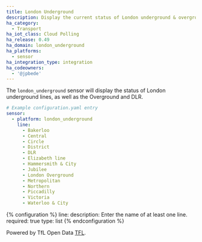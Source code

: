 ```yaml
---
title: London Underground
description: Display the current status of London underground & overground lines within Home Assistant.
ha_category:
  - Transport
ha_iot_class: Cloud Polling
ha_release: 0.49
ha_domain: london_underground
ha_platforms:
  - sensor
ha_integration_type: integration
ha_codeowners:
  - '@jpbede'
---
```


The `london_underground` sensor will display the status of London underground lines, as well as the Overground and DLR.

```yaml
# Example configuration.yaml entry
sensor:
  - platform: london_underground
    line:
      - Bakerloo
      - Central
      - Circle
      - District
      - DLR
      - Elizabeth line
      - Hammersmith & City
      - Jubilee
      - London Overground
      - Metropolitan
      - Northern
      - Piccadilly
      - Victoria
      - Waterloo & City
```

{% configuration %}
line:
  description: Enter the name of at least one line.
  required: true
  type: list
{% endconfiguration %}

Powered by TfL Open Data [TFL](https://api.tfl.gov.uk/).
